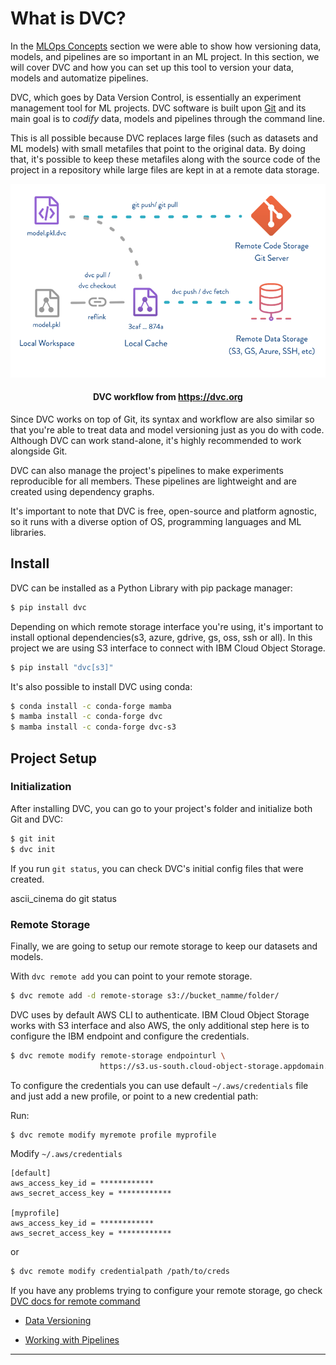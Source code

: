 # What is DVC?

In the [MLOps Concepts]('MLOps/Data/index.md') section we were able to show how versioning data, models, and pipelines are so important in an ML project. In this section, we will cover DVC and how you can set up this tool to version your data, models and automatize pipelines.

DVC, which goes by Data Version Control, is essentially an experiment management tool for ML projects. DVC software is built upon [Git](https://git-scm.com) and its main goal is to *codify* data, models and pipelines through the command line.

This is all possible because DVC replaces large files (such as datasets and ML models) with small metafiles that point to the original data. By doing that, it's possible to keep these metafiles along with the source code of the project in a repository while large files are kept in at a remote data storage.


![dvc diagram](../assets/dvc/dvc_diagram.png)

<center> <h4>DVC workflow from <a href='https://dvc.org'>https://dvc.org</a></h4> </center>



Since DVC works on top of Git, its syntax and workflow are also similar so that you're able to treat data and model versioning just as you do with code. Although DVC can work stand-alone, it's highly recommended to work alongside Git.

DVC can also manage the project's pipelines to make experiments reproducible for all members. These pipelines are lightweight and are created using dependency graphs. 

It's important to note that DVC is free, open-source and platform agnostic, so it runs with a diverse option of OS, programming languages and ML libraries.

## Install

DVC can be installed as a Python Library with pip package manager:

```bash
$ pip install dvc
```

Depending on which remote storage interface you're using, it's important to install optional dependencies(s3, azure, gdrive, gs, oss, ssh or all). In this  project  we are using S3 interface to connect with IBM Cloud Object Storage.

```bash
$ pip install "dvc[s3]"
```

It's also possible to install DVC using conda:

```bash
$ conda install -c conda-forge mamba
$ mamba install -c conda-forge dvc
$ mamba install -c conda-forge dvc-s3
```

## Project Setup

### Initialization

After installing DVC, you can go to your project's folder and initialize both Git and DVC:

```bash
$ git init
$ dvc init
```

If you run ```git status```, you can check DVC's initial config files that were created.

ascii_cinema do git status

### Remote Storage

Finally, we are going to setup our remote storage to keep our datasets and models. 

With ```dvc remote add``` you can point to your remote storage.
```bash
$ dvc remote add -d remote-storage s3://bucket_namme/folder/
```

DVC uses by default AWS CLI to authenticate. IBM Cloud Object Storage works with S3 interface and also AWS, the only additional step here is to configure the IBM endpoint and configure the credentials.

```bash
$ dvc remote modify remote-storage endpointurl \
                    https://s3.us-south.cloud-object-storage.appdomain.cloud
```

To configure the credentials you can use default ```~/.aws/credentials``` file and just add a new profile, or point to a new credential path:


Run:
```bash
$ dvc remote modify myremote profile myprofile
```
Modify ```~/.aws/credentials```
```
[default]
aws_access_key_id = ************
aws_secret_access_key = ************

[myprofile]
aws_access_key_id = ************
aws_secret_access_key = ************

```

or

```bash
$ dvc remote modify credentialpath /path/to/creds
```

If you have any problems trying to configure your remote storage, go check [DVC docs for remote command](https://dvc.org/doc/command-reference/remote/)


- [Data Versioning](./basic_dvc.md)

- [Working with Pipelines](./pipelines_dvc.md) 

___